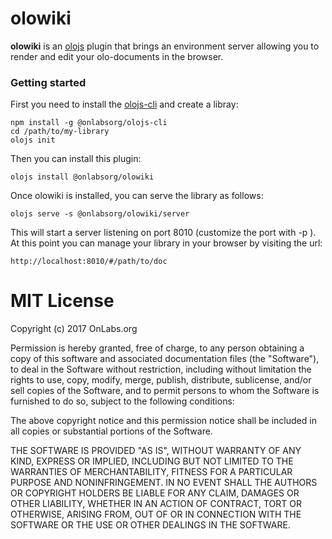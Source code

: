 # olowiki

**olowiki** is an [olojs](https://github.com/onlabsorg/olojs/blob/master/README.md)
plugin that brings an environment server allowing you to render and edit your
olo-documents in the browser.


### Getting started
First you need to install the [olojs-cli](https://github.com/onlabsorg/olojs-cli/blob/main/README.md)
and create a libray:

```
npm install -g @onlabsorg/olojs-cli
cd /path/to/my-library
olojs init
```

Then you can install this plugin:

```
olojs install @onlabsorg/olowiki
```

Once olowiki is installed, you can serve the library as follows:

```
olojs serve -s @onlabsorg/olowiki/server
```

This will start a server listening on port 8010 (customize the port with 
-p <port-number>).
At this point you can manage your library in your browser by visiting the url:

```
http://localhost:8010/#/path/to/doc
```  
  
# MIT License

Copyright (c) 2017 OnLabs.org

Permission is hereby granted, free of charge, to any person obtaining a copy
of this software and associated documentation files (the "Software"), to deal
in the Software without restriction, including without limitation the rights
to use, copy, modify, merge, publish, distribute, sublicense, and/or sell
copies of the Software, and to permit persons to whom the Software is
furnished to do so, subject to the following conditions:

The above copyright notice and this permission notice shall be included in all
copies or substantial portions of the Software.

THE SOFTWARE IS PROVIDED "AS IS", WITHOUT WARRANTY OF ANY KIND, EXPRESS OR
IMPLIED, INCLUDING BUT NOT LIMITED TO THE WARRANTIES OF MERCHANTABILITY,
FITNESS FOR A PARTICULAR PURPOSE AND NONINFRINGEMENT. IN NO EVENT SHALL THE
AUTHORS OR COPYRIGHT HOLDERS BE LIABLE FOR ANY CLAIM, DAMAGES OR OTHER
LIABILITY, WHETHER IN AN ACTION OF CONTRACT, TORT OR OTHERWISE, ARISING FROM,
OUT OF OR IN CONNECTION WITH THE SOFTWARE OR THE USE OR OTHER DEALINGS IN THE
SOFTWARE.
